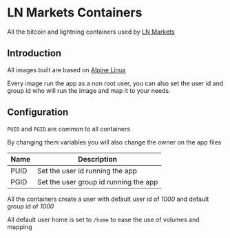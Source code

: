 # LN Markets Containers

All the bitcoin and lightning containers used by [LN Markets](https://alpinelinux.org/)

## Introduction

All images built are based on [Alpine Linux](https://alpinelinux.org/)

Every image run the app as a non root user, you can also set the user id and group id who will run the image and map it to your needs.

## Configuration

`PUID` and `PGID` are common to all containers

By changing them variables you will also change the owner on the app files

| Name | Description                           |
|------|---------------------------------------|
| PUID | Set the user id running the app       |
| PGID | Set the user group id running the app |

All the containers create a user with default user id of *1000* and default group id of *1000*

All default user home is set to `/home` to ease the use of volumes and mapping
